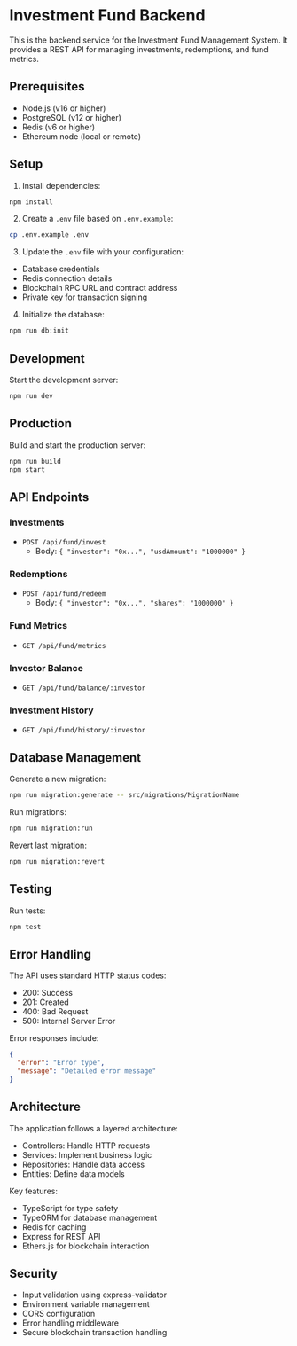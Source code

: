 # Investment Fund Backend

This is the backend service for the Investment Fund Management System. It provides a REST API for managing investments, redemptions, and fund metrics.

## Prerequisites

- Node.js (v16 or higher)
- PostgreSQL (v12 or higher)
- Redis (v6 or higher)
- Ethereum node (local or remote)

## Setup

1. Install dependencies:
```bash
npm install
```

2. Create a `.env` file based on `.env.example`:
```bash
cp .env.example .env
```

3. Update the `.env` file with your configuration:
- Database credentials
- Redis connection details
- Blockchain RPC URL and contract address
- Private key for transaction signing

4. Initialize the database:
```bash
npm run db:init
```

## Development

Start the development server:
```bash
npm run dev
```

## Production

Build and start the production server:
```bash
npm run build
npm start
```

## API Endpoints

### Investments
- `POST /api/fund/invest`
  - Body: `{ "investor": "0x...", "usdAmount": "1000000" }`

### Redemptions
- `POST /api/fund/redeem`
  - Body: `{ "investor": "0x...", "shares": "1000000" }`

### Fund Metrics
- `GET /api/fund/metrics`

### Investor Balance
- `GET /api/fund/balance/:investor`

### Investment History
- `GET /api/fund/history/:investor`

## Database Management

Generate a new migration:
```bash
npm run migration:generate -- src/migrations/MigrationName
```

Run migrations:
```bash
npm run migration:run
```

Revert last migration:
```bash
npm run migration:revert
```

## Testing

Run tests:
```bash
npm test
```

## Error Handling

The API uses standard HTTP status codes:
- 200: Success
- 201: Created
- 400: Bad Request
- 500: Internal Server Error

Error responses include:
```json
{
  "error": "Error type",
  "message": "Detailed error message"
}
```

## Architecture

The application follows a layered architecture:
- Controllers: Handle HTTP requests
- Services: Implement business logic
- Repositories: Handle data access
- Entities: Define data models

Key features:
- TypeScript for type safety
- TypeORM for database management
- Redis for caching
- Express for REST API
- Ethers.js for blockchain interaction

## Security

- Input validation using express-validator
- Environment variable management
- CORS configuration
- Error handling middleware
- Secure blockchain transaction handling 